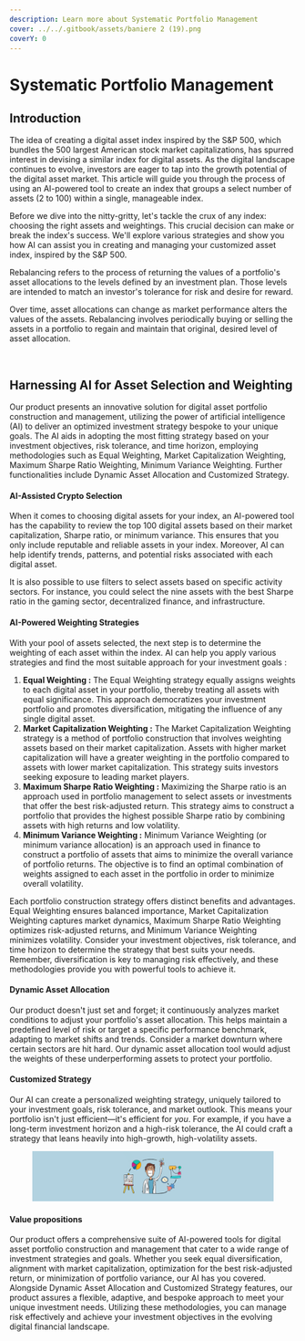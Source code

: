 ```yaml
---
description: Learn more about Systematic Portfolio Management
cover: ../../.gitbook/assets/baniere 2 (19).png
coverY: 0
---
```


# Systematic Portfolio Management

## Introduction

The idea of creating a digital asset index inspired by the S\&P 500, which bundles the 500 largest American stock market capitalizations, has spurred interest in devising a similar index for digital assets. As the digital landscape continues to evolve, investors are eager to tap into the growth potential of the digital asset market. This article will guide you through the process of using an AI-powered tool to create an index that groups a select number of assets (2 to 100) within a single, manageable index.

Before we dive into the nitty-gritty, let's tackle the crux of any index: choosing the right assets and weightings. This crucial decision can make or break the index's success. We'll explore various strategies and show you how AI can assist you in creating and managing your customized asset index, inspired by the S\&P 500.

Rebalancing refers to the process of returning the values of a portfolio's asset allocations to the levels defined by an investment plan. Those levels are intended to match an investor's tolerance for risk and desire for reward.

Over time, asset allocations can change as market performance alters the values of the assets. Rebalancing involves periodically buying or selling the assets in a portfolio to regain and maintain that original, desired level of asset allocation.

<figure><img src="https://www.investopedia.com/thmb/62S6DG2Ou6Btxi91FSVeoHY_D3I=/750x0/filters:no_upscale():max_bytes(150000):strip_icc():format(webp)/dotdash_Final_Equal_Weight_Apr_2020-01-6b2bdb8ccaf74b8d9170fafe5851d5df.jpg" alt=""><figcaption></figcaption></figure>

## Harnessing AI for Asset Selection and Weighting

Our product presents an innovative solution for digital asset portfolio construction and management, utilizing the power of artificial intelligence (AI) to deliver an optimized investment strategy bespoke to your unique goals. The AI aids in adopting the most fitting strategy based on your investment objectives, risk tolerance, and time horizon, employing methodologies such as Equal Weighting, Market Capitalization Weighting, Maximum Sharpe Ratio Weighting, Minimum Variance Weighting. Further functionalities include Dynamic Asset Allocation and Customized Strategy.

#### AI-Assisted Crypto Selection

When it comes to choosing digital assets for your index, an AI-powered tool has the capability to review the top 100 digital assets based on their market capitalization, Sharpe ratio, or minimum variance. This ensures that you only include reputable and reliable assets in your index. Moreover, AI can help identify trends, patterns, and potential risks associated with each digital asset.

It is also possible to use filters to select assets based on specific activity sectors. For instance, you could select the nine assets with the best Sharpe ratio in the gaming sector, decentralized finance, and infrastructure.

#### AI-Powered Weighting Strategies

With your pool of assets selected, the next step is to determine the weighting of each asset within the index. AI can help you apply various strategies and find the most suitable approach for your investment goals :

1. **Equal Weighting :** The Equal Weighting strategy equally assigns weights to each digital asset in your portfolio, thereby treating all assets with equal significance. This approach democratizes your investment portfolio and promotes diversification, mitigating the influence of any single digital asset.
2. **Market Capitalization Weighting :** The Market Capitalization Weighting strategy is a method of portfolio construction that involves weighting assets based on their market capitalization. Assets with higher market capitalization will have a greater weighting in the portfolio compared to assets with lower market capitalization. This strategy suits investors seeking exposure to leading market players.
3. **Maximum Sharpe Ratio Weighting :** Maximizing the Sharpe ratio is an approach used in portfolio management to select assets or investments that offer the best risk-adjusted return. This strategy aims to construct a portfolio that provides the highest possible Sharpe ratio by combining assets with high returns and low volatility.
4. **Minimum Variance Weighting :** Minimum Variance Weighting (or minimum variance allocation) is an approach used in finance to construct a portfolio of assets that aims to minimize the overall variance of portfolio returns. The objective is to find an optimal combination of weights assigned to each asset in the portfolio in order to minimize overall volatility.

Each portfolio construction strategy offers distinct benefits and advantages. Equal Weighting ensures balanced importance, Market Capitalization Weighting captures market dynamics, Maximum Sharpe Ratio Weighting optimizes risk-adjusted returns, and Minimum Variance Weighting minimizes volatility. Consider your investment objectives, risk tolerance, and time horizon to determine the strategy that best suits your needs. Remember, diversification is key to managing risk effectively, and these methodologies provide you with powerful tools to achieve it.

#### **Dynamic Asset Allocation**&#x20;

Our product doesn't just set and forget; it continuously analyzes market conditions to adjust your portfolio's asset allocation. This helps maintain a predefined level of risk or target a specific performance benchmark, adapting to market shifts and trends. Consider a market downturn where certain sectors are hit hard. Our dynamic asset allocation tool would adjust the weights of these underperforming assets to protect your portfolio.

#### **Customized Strategy**&#x20;

Our AI can create a personalized weighting strategy, uniquely tailored to your investment goals, risk tolerance, and market outlook. This means your portfolio isn't just efficient—it's efficient for _you_. For example, if you have a long-term investment horizon and a high-risk tolerance, the AI could craft a strategy that leans heavily into high-growth, high-volatility assets.

<figure><img src="../../.gitbook/assets/baniere 2 (33) (1) (1).png" alt=""><figcaption></figcaption></figure>

#### Value propositions&#x20;

Our product offers a comprehensive suite of AI-powered tools for digital asset portfolio construction and management that cater to a wide range of investment strategies and goals. Whether you seek equal diversification, alignment with market capitalization, optimization for the best risk-adjusted return, or minimization of portfolio variance, our AI has you covered. Alongside Dynamic Asset Allocation and Customized Strategy features, our product assures a flexible, adaptive, and bespoke approach to meet your unique investment needs. Utilizing these methodologies, you can manage risk effectively and achieve your investment objectives in the evolving digital financial landscape.
